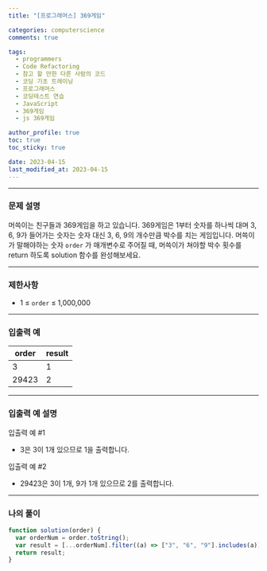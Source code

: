 ```yaml
---
title: "[프로그래머스] 369게임"

categories: computerscience
comments: true

tags:
  - programmers
  - Code Refactoring
  - 참고 할 만한 다른 사람의 코드
  - 코딩 기초 트레이닝
  - 프로그래머스
  - 코딩테스트 연습
  - JavaScript
  - 369게임
  - js 369게임

author_profile: true
toc: true
toc_sticky: true

date: 2023-04-15
last_modified_at: 2023-04-15
---
```


---

### 문제 설명

머쓱이는 친구들과 369게임을 하고 있습니다. 369게임은 1부터 숫자를 하나씩 대며 3, 6, 9가 들어가는 숫자는 숫자 대신 3, 6, 9의 개수만큼 박수를 치는 게임입니다. 머쓱이가 말해야하는 숫자 `order`
가 매개변수로 주어질 때, 머쓱이가 쳐야할 박수 횟수를 return 하도록 solution 함수를 완성해보세요.

---

### 제한사항

- 1 ≤ `order` ≤ 1,000,000

---

### 입출력 예

| order | result |
| ----- | ------ |
| 3     | 1      |
| 29423 | 2      |

---

### 입출력 예 설명

입출력 예 #1

- 3은 3이 1개 있으므로 1을 출력합니다.

입출력 예 #2

- 29423은 3이 1개, 9가 1개 있으므로 2를 출력합니다.

---

### 나의 풀이

```jsx
function solution(order) {
  var orderNum = order.toString();
  var result = [...orderNum].filter((a) => ["3", "6", "9"].includes(a)).length;
  return result;
}
```
